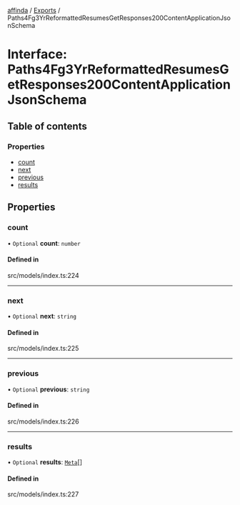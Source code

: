 [affinda](../README.md) / [Exports](../modules.md) / Paths4Fg3YrReformattedResumesGetResponses200ContentApplicationJsonSchema

# Interface: Paths4Fg3YrReformattedResumesGetResponses200ContentApplicationJsonSchema

## Table of contents

### Properties

- [count](Paths4Fg3YrReformattedResumesGetResponses200ContentApplicationJsonSchema.md#count)
- [next](Paths4Fg3YrReformattedResumesGetResponses200ContentApplicationJsonSchema.md#next)
- [previous](Paths4Fg3YrReformattedResumesGetResponses200ContentApplicationJsonSchema.md#previous)
- [results](Paths4Fg3YrReformattedResumesGetResponses200ContentApplicationJsonSchema.md#results)

## Properties

### count

• `Optional` **count**: `number`

#### Defined in

src/models/index.ts:224

___

### next

• `Optional` **next**: `string`

#### Defined in

src/models/index.ts:225

___

### previous

• `Optional` **previous**: `string`

#### Defined in

src/models/index.ts:226

___

### results

• `Optional` **results**: [`Meta`](Meta.md)[]

#### Defined in

src/models/index.ts:227
